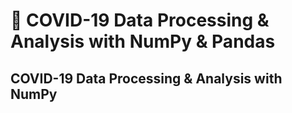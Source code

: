 # 🦠 COVID-19 Data Processing & Analysis with NumPy & Pandas  

##  COVID-19 Data Processing & Analysis with NumPy  
